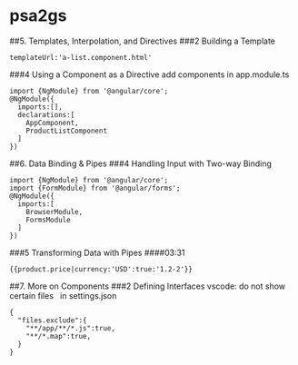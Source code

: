 # psa2gs
##5. Templates, Interpolation, and Directives
###2 Building a Template
```
templateUrl:'a-list.component.html'
```
###4 Using a Component as a Directive
add components in app.module.ts
```
import {NgModule} from '@angular/core';
@NgModule({
  imports:[],
  declarations:[
    AppComponent,
    ProductListComponent
  ]
})
```


##6. Data Binding & Pipes
###4 Handling Input with Two-way Binding
```
import {NgModule} from '@angular/core';
import {FormModule} from '@angular/forms';
@NgModule({
  imports:[
    BrowserModule,
    FormsModule
  ]
})
```
###5 Transforming Data with Pipes
####03:31
```
{{product.price|currency:'USD':true:'1.2-2'}}
```
##7. More on Components
###2 Defining Interfaces
vscode: do not show certain files  
in settings.json
```
{
  "files.exclude":{
    "**/app/**/*.js":true,
    "**/*.map":true,
  }
}
```
